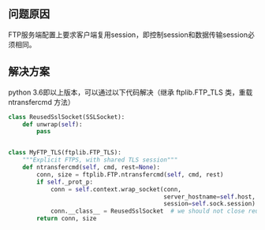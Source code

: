 ## 问题原因

FTP服务端配置上要求客户端复用session，即控制session和数据传输session必须相同。

## 解决方案

python 3.6即以上版本，可以通过以下代码解决（继承 ftplib.FTP_TLS 类，重载 ntransfercmd 方法）

```python
class ReusedSslSocket(SSLSocket):
    def unwrap(self):
        pass


class MyFTP_TLS(ftplib.FTP_TLS):
    """Explicit FTPS, with shared TLS session"""
    def ntransfercmd(self, cmd, rest=None):
        conn, size = ftplib.FTP.ntransfercmd(self, cmd, rest)
        if self._prot_p:
            conn = self.context.wrap_socket(conn,
                                            server_hostname=self.host,
                                            session=self.sock.session)  # reuses TLS session
            conn.__class__ = ReusedSslSocket  # we should not close reused ssl socket when file transfers finish
        return conn, size
```
